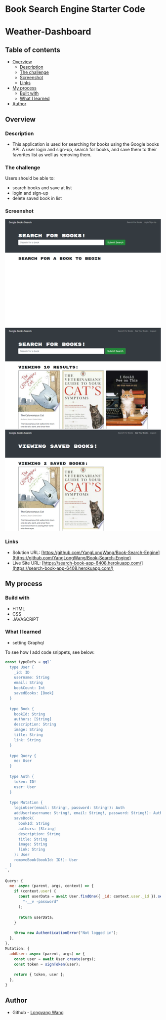 # Book Search Engine Starter Code

# Weather-Dashboard

## Table of contents

- [Overview](#overview)
  - [Description](#description)
  - [The challenge](#the-challenge)
  - [Screenshot](#screenshot)
  - [Links](#links)
- [My process](#my-process)
  - [Built with](#built-with)
  - [What I learned](#what-i-learned)
- [Author](#author)

## Overview

### Description

- This application is used for searching for books using the Google books API. A user login and sign-up, search for books, and save them to their favorites list as well as removing them.

### The challenge

Users should be able to:

- search books and save at list
- login and sign-up
- delete saved book in list

### Screenshot

![](./client/assets/images/Google%20Book%20Search1.png)
![](./client/assets/images/Google%20Book%20Search2.png)
![](./client/assets/images/Google%20Book%20Search3.png)

### Links

- Solution URL: [https://github.com/YangLongWang/Book-Search-Engine](https://github.com/YangLongWang/Book-Search-Engine)
- Live Site URL: [https://search-book-app-6408.herokuapp.com/](https://search-book-app-6408.herokuapp.com/)

## My process

### Build with

- HTML
- CSS
- JAVASCRIPT

### What I learned

- setting Graphql

To see how I add code snippets, see below:

```Javascript
const typeDefs = gql`
  type User {
    _id: ID
    username: String
    email: String
    bookCount: Int
    savedBooks: [Book]
  }

  type Book {
    bookId: String
    authors: [String]
    description: String
    image: String
    title: String
    link: String
  }

  type Query {
    me: User
  }

  type Auth {
    token: ID!
    user: User
  }

  type Mutation {
    loginUser(email: String!, password: String!): Auth
    addUser(username: String!, email: String!, password: String!): Auth
    saveBook(
      bookId: String
      authors: [String]
      description: String
      title: String
      image: String
      link: String
    ): User
    removeBook(bookId: ID!): User
  }
`;

Query: {
  me: async (parent, args, context) => {
    if (context.user) {
      const userData = await User.findOne({ _id: context.user._id }).select(
        "-__v -password"
      );

      return userData;
    }

    throw new AuthenticationError("Not logged in");
  },
},
Mutation: {
  addUser: async (parent, args) => {
    const user = await User.create(args);
    const token = signToken(user);

    return { token, user };
  },
}
```

## Author

- Github - [Longyang Wang](https://github.com/YangLongWang)
